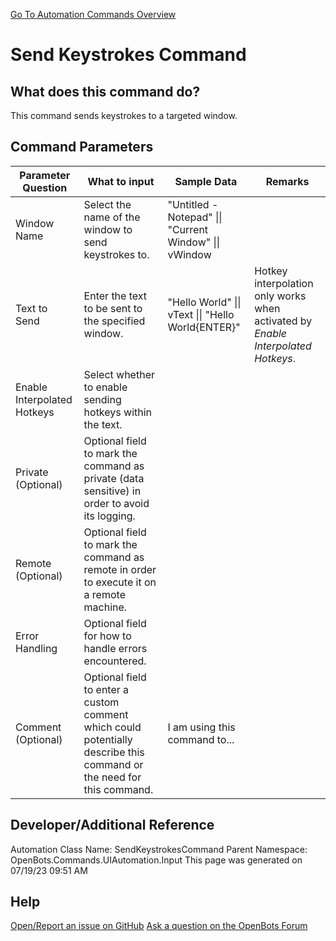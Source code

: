 <!--TITLE: Send Keystrokes Command -->
<!-- SUBTITLE: a command in the UI Automation Commands\Input group. -->
[Go To Automation Commands Overview](/automation-commands)


# Send Keystrokes Command


## What does this command do?
This command sends keystrokes to a targeted window.


## Command Parameters
| Parameter Question   	| What to input  	|  Sample Data 	| Remarks  	|
| ---                    | ---               | ---           | ---       |
|Window Name|Select the name of the window to send keystrokes to.|"Untitled - Notepad" \|\| "Current Window" \|\| vWindow||
|Text to Send|Enter the text to be sent to the specified window.|"Hello World" \|\| vText \|\| "Hello World{ENTER}"|Hotkey interpolation only works when activated by *Enable Interpolated Hotkeys*.|
|Enable Interpolated Hotkeys|Select whether to enable sending hotkeys within the text.|||
|Private (Optional)|Optional field to mark the command as private (data sensitive) in order to avoid its logging.|||
|Remote (Optional)|Optional field to mark the command as remote in order to execute it on a remote machine.|||
|Error Handling|Optional field for how to handle errors encountered.|||
|Comment (Optional)|Optional field to enter a custom comment which could potentially describe this command or the need for this command.|I am using this command to...||


## Developer/Additional Reference
Automation Class Name: SendKeystrokesCommand
Parent Namespace: OpenBots.Commands.UIAutomation.Input
This page was generated on 07/19/23 09:51 AM


## Help
[Open/Report an issue on GitHub](https://github.com/OpenBotsAI/OpenBots.Studio/issues/new)
[Ask a question on the OpenBots Forum](https://openbots.ai/forums/)
